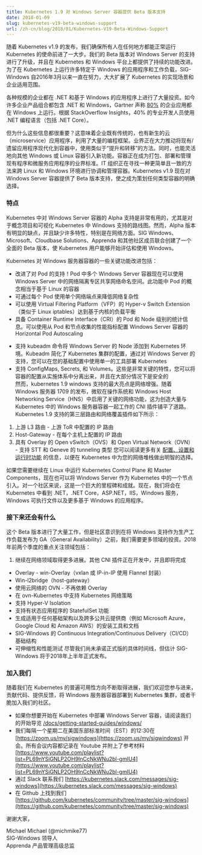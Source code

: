```yaml
---
title: Kubernetes 1.9 对 Windows Server 容器提供 Beta 版本支持
date: 2018-01-09
slug: kubernetes-v19-beta-windows-support
url: /zh-cn/blog/2018/01/Kubernetes-V19-Beta-Windows-Support
---
```

<!--
---
title: Kubernetes v1.9 releases beta support for Windows Server Containers
date: 2018-01-09
slug: kubernetes-v19-beta-windows-support
url: /zh-cn/blog/2018/01/Kubernetes-V19-Beta-Windows-Support
---
--->

<!--
With the release of Kubernetes v1.9, our mission of ensuring Kubernetes works well everywhere and for everyone takes a great step forward. We’ve advanced support for Windows Server to beta along with continued feature and functional advancements on both the Kubernetes and Windows platforms. SIG-Windows has been working since March of 2016 to open the door for many Windows-specific applications and workloads to run on Kubernetes, significantly expanding the implementation scenarios and the enterprise reach of Kubernetes.  
--->
随着 Kubernetes v1.9 的发布，我们确保所有人在任何地方都能正常运行 Kubernetes 的使命前进了一大步。我们的 Beta 版本对 Windows Server 的支持进行了升级，并且在 Kubernetes 和 Windows 平台上都提供了持续的功能改进。为了在 Kubernetes 上运行许多特定于 Windows 的应用程序和工作负载，SIG-Windows 自2016年3月以来一直在努力，大大扩展了 Kubernetes 的实现场景和企业适用范围。

<!--
Enterprises of all sizes have made significant investments in .NET and Windows based applications. Many enterprise portfolios today contain .NET and Windows, with Gartner claiming that [80%](http://www.gartner.com/document/3446217) of enterprise apps run on Windows. According to StackOverflow Insights, 40% of professional developers use the .NET programming languages (including .NET Core).  
--->
各种规模的企业都在 .NET 和基于 Windows 的应用程序上进行了大量投资。如今许多企业产品组合都包含 .NET 和 Windows，Gartner 声称 [80%](http://www.gartner.com/document/3446217) 的企业应用都在 Windows 上运行。根据 StackOverflow Insights，40% 的专业开发人员使用 .NET 编程语言（包括 .NET Core）。

<!--
But why is all this information important? It means that enterprises have both legacy and new born-in-the-cloud (microservice) applications that utilize a wide array of programming frameworks. There is a big push in the industry to modernize existing/legacy applications to containers, using an approach similar to “lift and shift”. Modernizing existing applications into containers also provides added flexibility for new functionality to be introduced in additional Windows or Linux containers. Containers are becoming the de facto standard for packaging, deploying, and managing both existing and microservice applications. IT organizations are looking for an easier and homogenous way to orchestrate and manage containers across their Linux and Windows environments. Kubernetes v1.9 now offers beta support for Windows Server containers, making it the clear choice for orchestrating containers of any kind.  
--->
但为什么这些信息都很重要？这意味着企业既有传统的，也有新生的云（microservice）应用程序，利用了大量的编程框架。业界正在大力推动将现有/遗留应用程序现代化到容器中，使用类似于“提升和转移”的方法。同时，也能灵活地向其他 Windows 或 Linux 容器引入新功能。容器正在成为打包、部署和管理现有程序和微服务应用程序的业界标准。IT 组织正在寻找一种更简单且一致的方法来跨 Linux 和 Windows 环境进行协调和管理容器。Kubernetes v1.9 现在对 Windows Server 容器提供了 Beta 版本支持，使之成为策划任何类型容器的明确选择。



<!--
### Features
Alpha support for Windows Server containers in Kubernetes was great for proof-of-concept projects and visualizing the road map for support of Windows in Kubernetes. The alpha release had significant drawbacks, however, and lacked many features, especially in networking. SIG-Windows, Microsoft, Cloudbase Solutions, Apprenda, and other community members banded together to create a comprehensive beta release, enabling Kubernetes users to start evaluating and using Windows.  
--->
### 特点
Kubernetes 中对 Windows Server 容器的 Alpha 支持是非常有用的，尤其是对于概念项目和可视化 Kubernetes 中 Windows 支持的路线图。然而，Alpha 版本有明显的缺点，并且缺少许多特性，特别是在网络方面。SIG Windows、Microsoft、Cloudbase Solutions、Apprenda 和其他社区成员联合创建了一个全面的 Beta 版本，使 Kubernetes 用户能够开始评估和使用 Windows。

<!--
Some key feature improvements for Windows Server containers on Kubernetes include:  

- Improved support for pods! Multiple Windows Server containers in a pod can now share the network namespace using network compartments in Windows Server. This feature brings the concept of a pod to parity with Linux-based containers
- Reduced network complexity by using a single network endpoint per pod
- Kernel-Based load-balancing using the Virtual Filtering Platform (VFP) Hyper-v Switch Extension (analogous to Linux iptables)
- Container Runtime Interface (CRI) pod and node level statistics. Windows Server containers can now be profiled for Horizontal Pod Autoscaling using performance metrics gathered from the pod and the node
--->
Kubernetes 对 Windows 服务器容器的一些关键功能改进包括：

- 改进了对 Pod 的支持！Pod 中多个 Windows Server 容器现在可以使用 Windows Server 中的网络隔离专区共享网络命名空间。此功能中 Pod 的概念相当于基于 Linux 的容器
- 可通过每个 Pod 使用单个网络端点来降低网络复杂性
- 可以使用 Virtual Filtering Platform（VFP）的 Hyper-v Switch Extension（类似于 Linux iptables）达到基于内核的负载平衡
- 具备 Container Runtime Interface（CRI）的 Pod 和 Node 级别的统计信息。可以使用从 Pod 和节点收集的性能指标配置 Windows Server 容器的 Horizontal Pod Autoscaling
<!--
- Support for kubeadm commands to add Windows Server nodes to a Kubernetes environment. Kubeadm simplifies the provisioning of a Kubernetes cluster, and with the support for Windows Server, you can use a single tool to deploy Kubernetes in your infrastructure
- Support for ConfigMaps, Secrets, and Volumes. These are key features that allow you to separate, and in some cases secure, the configuration of the containers from the implementation
The crown jewels of Kubernetes 1.9 Windows support, however, are the networking enhancements. With the release of Windows Server 1709, Microsoft has enabled key networking capabilities in the operating system and the Windows Host Networking Service (HNS) that paved the way to produce a number of CNI plugins that work with Windows Server containers in Kubernetes. The Layer-3 routed and network overlay plugins that are supported with Kubernetes 1.9 are listed below:  
--->
- 支持 kubeadm 命令将 Windows Server 的 Node 添加到 Kubernetes 环境。Kubeadm 简化了 Kubernetes 集群的配置，通过对 Windows Server 的支持，您可以在您的基础配置中使用单一的工具部署 Kubernetes              
- 支持 ConfigMaps, Secrets, 和 Volumes。这些是非常关键的特性，您可以将容器的配置从实施体系中分离出来，并且在大部分情况下是安全的              
然而，kubernetes 1.9 windows 支持的最大亮点是网络增强。随着 Windows 服务器 1709 的发布，微软在操作系统和 Windows Host Networking Service（HNS）中启用了关键的网络功能，这为创造大量与 Kubernetes 中的 Windows 服务器容器一起工作的 CNI 插件铺平了道路。Kubernetes 1.9 支持的第三层路由和网络覆盖插件如下所示：

<!--
1. Upstream L3 Routing - IP routes configured in upstream ToR
2. Host-Gateway - IP routes configured on each host
3. Open vSwitch (OVS) & Open Virtual Network (OVN) with Overlay - Supports STT and Geneve tunneling types
You can read more about each of their [configuration, setup, and runtime capabilities](/docs/getting-started-guides/windows/) to make an informed selection for your networking stack in Kubernetes.  
--->
1. 上游 L3 路由 - 上游 ToR 中配置的 IP 路由
2. Host-Gateway - 在每个主机上配置的 IP 路由
3. 具有 Overlay 的 Open vSwitch（OVS）和 Open Virtual Network（OVN） - 支持 STT 和 Geneve 的 tunneling 类型
您可以阅读更多有关 [配置、设置和运行时功能](/docs/getting-started-guides/windows/) 的信息，以便在 Kubernetes 中为您的网络堆栈做出明智的选择。

<!--
Even though you have to continue running the Kubernetes Control Plane and Master Components in Linux, you are now able to introduce Windows Server as a Node in Kubernetes. As a community, this is a huge milestone and achievement. We will now start seeing .NET, .NET Core, ASP.NET, IIS, Windows Services, Windows executables and many more windows-based applications in Kubernetes.  
--->
如果您需要继续在 Linux 中运行 Kubernetes Control Plane 和 Master Components，现在也可以将 Windows Server 作为 Kubernetes 中的一个节点引入。对一个社区来说，这是一个巨大的里程碑和成就。现在，我们将会在 Kubernetes 中看到 .NET，.NET Core，ASP.NET，IIS，Windows 服务，Windows 可执行文件以及更多基于 Windows 的应用程序。

<!--
### What’s coming next
A lot of work went into this beta release, but the community realizes there are more areas of investment needed before we can release Windows support as GA (General Availability) for production workloads. Some keys areas of focus for the first two quarters of 2018 include:  
--->
### 接下来还会有什么
这个 Beta 版本进行了大量工作，但是社区意识到在将 Windows 支持作为生产工作负载发布为 GA（General Availability）之前，我们需要更多领域的投资。2018年前两个季度的重点关注领域包括：

<!--
1. Continue to make progress in the area of networking. Additional CNI plugins are under development and nearing completion
- Overlay - win-overlay (vxlan or IP-in-IP encapsulation using Flannel)&nbsp;
- Win-l2bridge (host-gateway)&nbsp;
- OVN using cloud networking - without overlays
- Support for Kubernetes network policies in ovn-kubernetes
- Support for Hyper-V Isolation
- Support for StatefulSet functionality for stateful applications
- Produce installation artifacts and documentation that work on any infrastructure and across many public cloud providers like Microsoft Azure, Google Cloud, and Amazon AWS
- Continuous Integration/Continuous Delivery (CI/CD) infrastructure for SIG-Windows
- Scalability and Performance testing
Even though we have not committed to a timeline for GA, SIG-Windows estimates a GA release in the first half of 2018.
--->
1. 继续在网络领域取得更多进展。其他 CNI 插件正在开发中，并且即将完成              
- Overlay - win-Overlay（vxlan 或 IP-in-IP 使用 Flannel 封装）
- Win-l2bridge（host-gateway）
- 使用云网络的 OVN - 不再依赖 Overlay
- 在 ovn-Kubernetes 中支持 Kubernetes 网络策略
- 支持 Hyper-V Isolation
- 支持有状态应用程序的 StatefulSet 功能
- 生成适用于任何基础架构以及跨多公共云提供商（例如 Microsoft Azure，Google Cloud 和 Amazon AWS）的安装工具和文档
- SIG-Windows 的 Continuous Integration/Continuous Delivery（CI/CD）基础结构
- 可伸缩性和性能测试
尽管我们尚未承诺正式版的具体时间线，但估计 SIG-Windows 将于2018年上半年正式发布。



<!--
### Get Involved
As we continue to make progress towards General Availability of this feature in Kubernetes, we welcome you to get involved, contribute code, provide feedback, deploy Windows Server containers to your Kubernetes cluster, or simply join our community.  
--->
### 加入我们
随着我们在 Kubernetes 的普遍可用性方向不断取得进展，我们欢迎您参与进来，贡献代码、提供反馈，将 Windows 服务器容器部署到 Kubernetes 集群，或者干脆加入我们的社区。

<!--
- If you want to get started on deploying Windows Server containers in Kubernetes, read our getting started guide at [/docs/getting-started-guides/windows/](/docs/getting-started-guides/windows/)
- We meet every other Tuesday at 12:30 Eastern Standard Time (EST) at [https://zoom.us/my/sigwindows](https://zoom.us/my/sigwindows). All our meetings are recorded on youtube and referenced at [https://www.youtube.com/playlist?list=PL69nYSiGNLP2OH9InCcNkWNu2bl-gmIU4](https://www.youtube.com/playlist?list=PL69nYSiGNLP2OH9InCcNkWNu2bl-gmIU4)
- Chat with us on Slack at [https://kubernetes.slack.com/messages/sig-windows](https://kubernetes.slack.com/messages/sig-windows)
- Find us on GitHub at [https://github.com/kubernetes/community/tree/master/sig-windows](https://github.com/kubernetes/community/tree/master/sig-windows)
--->
- 如果你想要开始在 Kubernetes 中部署 Windows Server 容器，请阅读我们的开始导览 [/docs/getting-started-guides/windows/](/docs/getting-started-guides/windows/)
- 我们每隔一个星期二在美国东部标准时间（EST）的12:30在 [https://zoom.us/my/sigwindows](https://zoom.us/my/sigwindows) 开会。所有会议内容都记录在 Youtube 并附上了参考材料 [https://www.youtube.com/playlist?list=PL69nYSiGNLP2OH9InCcNkWNu2bl-gmIU4](https://www.youtube.com/playlist?list=PL69nYSiGNLP2OH9InCcNkWNu2bl-gmIU4)
- 通过 Slack 联系我们 [https://kubernetes.slack.com/messages/sig-windows](https://kubernetes.slack.com/messages/sig-windows)
- 在 Github 上找到我们 [https://github.com/kubernetes/community/tree/master/sig-windows](https://github.com/kubernetes/community/tree/master/sig-windows)



<!--
Thank you,  

Michael Michael (@michmike77)  
SIG-Windows Lead  
Senior Director of Product Management, Apprenda
--->
谢谢大家，

Michael Michael (@michmike77)  
SIG-Windows 领导人  
Apprenda 产品管理高级总监
